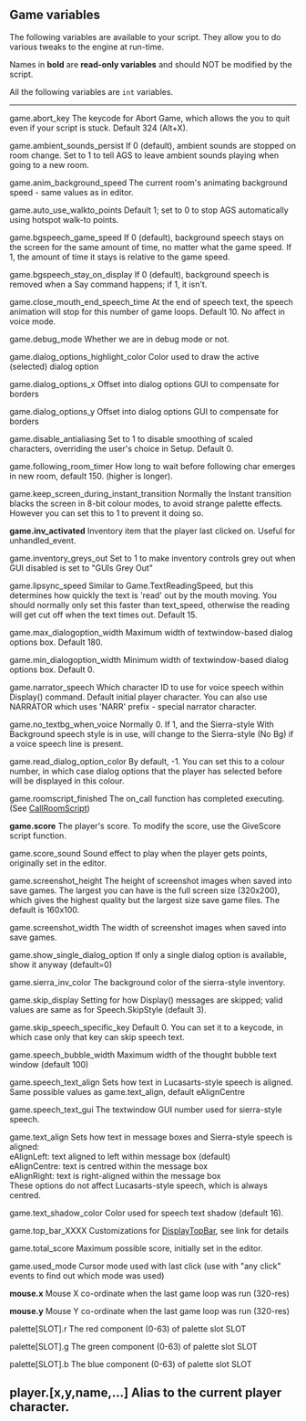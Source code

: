 Game variables
--------------

The following variables are available to your script. They allow you to
do various tweaks to the engine at run-time.

Names in **bold** are **read-only variables** and should NOT be modified
by the script.

All the following variables are `int` variables.

---
  game.abort_key                                  The keycode for Abort Game, which allows the you to quit even if your script is stuck. Default 324 (Alt+X).

  game.ambient_sounds_persist                    If 0 (default), ambient sounds are stopped on room change. Set to 1 to tell AGS to leave ambient sounds playing when going to a new room.

  game.anim_background_speed                     The current room's animating background speed - same values as in editor.

  game.auto_use_walkto_points                   Default 1; set to 0 to stop AGS automatically using hotspot walk-to points.

  game.bgspeech_game_speed                       If 0 (default), background speech stays on the screen for the same amount of time, no matter what the game speed. If 1, the amount of time it stays is relative to the game speed.

  game.bgspeech_stay_on_display                 If 0 (default), background speech is removed when a Say command happens; if 1, it isn't.

  game.close_mouth_end_speech_time             At the end of speech text, the speech animation will stop for this number of game loops. Default 10. No affect in voice mode.

  game.debug_mode                                 Whether we are in debug mode or not.

  game.dialog_options_highlight_color           Color used to draw the active (selected) dialog option

  game.dialog_options_x                          Offset into dialog options GUI to compensate for borders

  game.dialog_options_y                          Offset into dialog options GUI to compensate for borders

  game.disable_antialiasing                       Set to 1 to disable smoothing of scaled characters, overriding the user's choice in Setup. Default 0.

  game.following_room_timer                      How long to wait before following char emerges in new room, default 150. (higher is longer).

  game.keep_screen_during_instant_transition   Normally the Instant transition blacks the screen in 8-bit colour modes, to avoid strange palette effects. However you can set this to 1 to prevent it doing so.

  **game.inv_activated**                          Inventory item that the player last clicked on. Useful for unhandled_event.

  game.inventory_greys_out                       Set to 1 to make inventory controls grey out when GUI disabled is set to "GUIs Grey Out"

  game.lipsync_speed                              Similar to Game.TextReadingSpeed, but this determines how quickly the text is 'read' out by the mouth moving. You should normally only set this faster than text_speed, otherwise the reading will get cut off when the text times out. Default 15.

  game.max_dialogoption_width                    Maximum width of textwindow-based dialog options box. Default 180.

  game.min_dialogoption_width                    Minimum width of textwindow-based dialog options box. Default 0.

  game.narrator_speech                            Which character ID to use for voice speech within Display() command. Default initial player character. You can also use NARRATOR which uses 'NARR' prefix - special narrator character.

  game.no_textbg_when_voice                     Normally 0. If 1, and the Sierra-style With Background speech style is in use, will change to the Sierra-style (No Bg) if a voice speech line is present.

  game.read_dialog_option_color                 By default, -1. You can set this to a colour number, in which case dialog options that the player has selected before will be displayed in this colour.

  game.roomscript_finished                        The on_call function has completed executing. (See [CallRoomScript](Game#CallRoomScript))

  **game.score**                                   The player's score. To modify the score, use the GiveScore script function.

  game.score_sound                                Sound effect to play when the player gets points, originally set in the editor.

  game.screenshot_height                          The height of screenshot images when saved into save games. The largest you can have is the full screen size (320x200), which gives the highest quality but the largest size save game files. The default is 160x100.

  game.screenshot_width                           The width of screenshot images when saved into save games.

  game.show_single_dialog_option                If only a single dialog option is available, show it anyway (default=0)

  game.sierra_inv_color                          The background color of the sierra-style inventory.

  game.skip_display                               Setting for how Display() messages are skipped; valid values are same as for Speech.SkipStyle (default 3).

  game.skip_speech_specific_key                 Default 0. You can set it to a keycode, in which case only that key can skip speech text.

  game.speech_bubble_width                       Maximum width of the thought bubble text window (default 100)

  game.speech_text_align                         Sets how text in Lucasarts-style speech is aligned. Same possible values as game.text_align, default eAlignCentre

  game.speech_text_gui                           The textwindow GUI number used for sierra-style speech.

  game.text_align                                 Sets how text in message boxes and Sierra-style speech is aligned:\
                                                   eAlignLeft: text aligned to left within message box (default)\
                                                   eAlignCentre: text is centred within the message box\
                                                   eAlignRight: text is right-aligned within the message box\
                                                   These options do not affect Lucasarts-style speech, which is always centred.

  game.text_shadow_color                         Color used for speech text shadow (default 16).

  game.top_bar_XXXX                              Customizations for [DisplayTopBar](DisplayAt#DisplayTopBar), see link for details

  game.total_score                                Maximum possible score, initially set in the editor.

  game.used_mode                                  Cursor mode used with last click (use with "any click" events to find out which mode was used)

  **mouse.x**                                      Mouse X co-ordinate when the last game loop was run (320-res)

  **mouse.y**                                      Mouse Y co-ordinate when the last game loop was run (320-res)

  palette\[SLOT\].r                                The red component (0-63) of palette slot SLOT

  palette\[SLOT\].g                                The green component (0-63) of palette slot SLOT

  palette\[SLOT\].b                                The blue component (0-63) of palette slot SLOT

  player.\[x,y,name,...\]                          Alias to the current player character.
---

